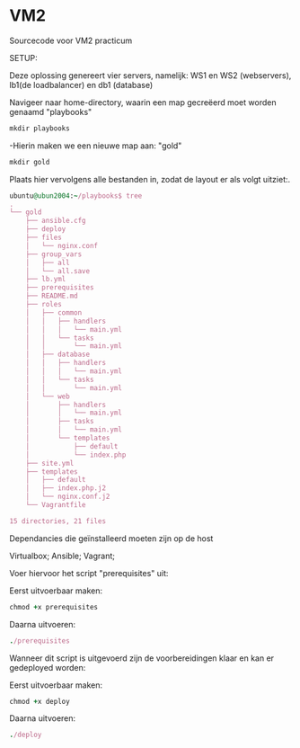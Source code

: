 # VM2
Sourcecode voor VM2 practicum

SETUP:

Deze oplossing genereert vier servers, namelijk: WS1 en WS2 (webservers), lb1(de loadbalancer) en db1 (database)

Navigeer naar home-directory, waarin een map gecreëerd moet worden genaamd "playbooks"
```ruby
mkdir playbooks
```
-Hierin maken we een nieuwe map aan: "gold"
```ruby
mkdir gold
```
Plaats hier vervolgens alle bestanden in, zodat de layout er als volgt uitziet:.
```ruby
ubuntu@ubun2004:~/playbooks$ tree
.
└── gold
    ├── ansible.cfg
    ├── deploy
    ├── files
    │   └── nginx.conf
    ├── group_vars
    │   ├── all
    │   └── all.save
    ├── lb.yml
    ├── prerequisites
    ├── README.md
    ├── roles
    │   ├── common
    │   │   ├── handlers
    │   │   │   └── main.yml
    │   │   └── tasks
    │   │       └── main.yml
    │   ├── database
    │   │   ├── handlers
    │   │   │   └── main.yml
    │   │   └── tasks
    │   │       └── main.yml
    │   └── web
    │       ├── handlers
    │       │   └── main.yml
    │       ├── tasks
    │       │   └── main.yml
    │       └── templates
    │           ├── default
    │           └── index.php
    ├── site.yml
    ├── templates
    │   ├── default
    │   ├── index.php.j2
    │   └── nginx.conf.j2
    └── Vagrantfile

15 directories, 21 files


```

Dependancies die geïnstalleerd moeten zijn op de host 

Virtualbox;
Ansible;
Vagrant;

Voer hiervoor het script "prerequisites" uit:

Eerst uitvoerbaar maken:
```ruby
chmod +x prerequisites
```
Daarna uitvoeren:
```ruby
./prerequisites
```
Wanneer dit script is uitgevoerd zijn de voorbereidingen klaar en kan er gedeployed worden:

Eerst uitvoerbaar maken:
```ruby
chmod +x deploy
```
Daarna uitvoeren:
```ruby
./deploy
```
